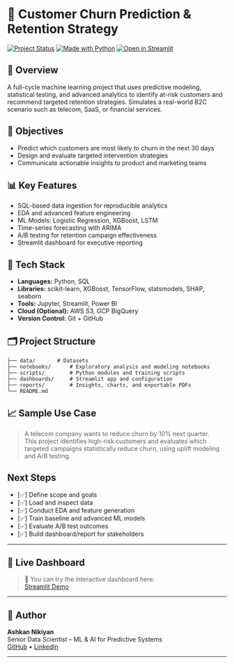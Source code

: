 # 🧠 Customer Churn Prediction & Retention Strategy

[![Project Status](https://img.shields.io/badge/status-Completed-brightgreen)](https://github.com/anikiyan/Customer-churn-prediction-strategy)
[![Made with Python](https://img.shields.io/badge/Made%20with-Python-blue)](https://www.python.org/)
[![Open in Streamlit](https://static.streamlit.io/badges/streamlit_badge_black_white.svg)](https://your-streamlit-app-link.com) <!-- Replace this with your actual app URL if deployed -->

## 📌 Overview

A full-cycle machine learning project that uses predictive modeling, statistical testing, and advanced analytics to identify at-risk customers and recommend targeted retention strategies. Simulates a real-world B2C scenario such as telecom, SaaS, or financial services.

## 🎯 Objectives

- Predict which customers are most likely to churn in the next 30 days
- Design and evaluate targeted intervention strategies
- Communicate actionable insights to product and marketing teams

## 📊 Key Features
- SQL-based data ingestion for reproducible analytics
- EDA and advanced feature engineering
- ML Models: Logistic Regression, XGBoost, LSTM
- Time-series forecasting with ARIMA
- A/B testing for retention campaign effectiveness
- Streamlit dashboard for executive reporting  


## 🧰 Tech Stack

- **Languages:** Python, SQL
- **Libraries:** scikit-learn, XGBoost, TensorFlow, statsmodels, SHAP, seaborn
- **Tools:** Jupyter, Streamlit, Power BI
- **Cloud (Optional):** AWS S3, GCP BigQuery
- **Version Control:** Git + GitHub

## 🗂️ Project Structure

```
├── data/ 		# Datasets
├── notebooks/ 		# Exploratory analysis and modeling notebooks
├── scripts/ 		# Python modules and training scripts
├── dashboards/ 	# Streamlit app and configuration
├── reports/ 		# Insights, charts, and exportable PDFs
└── README.md
```


## 📈 Sample Use Case

> A telecom company wants to reduce churn by 10% next quarter.  
This project identifies high-risk customers and evaluates which targeted campaigns statistically reduce churn, using uplift modeling and A/B testing.

##  Next Steps
- [✅] Define scope and goals
- [✅] Load and inspect data
- [✅] Conduct EDA and feature generation
- [✅] Train baseline and advanced ML models
- [✅] Evaluate A/B test outcomes
- [✅] Build dashboard/report for stakeholders

---


## 🚀 Live Dashboard

> 🧪 You can try the interactive dashboard here:  
[Streamlit Demo](https://your-streamlit-app-link.com) <!-- Replace once deployed -->

---


## 👤 Author

**Ashkan Nikiyan**  
Senior Data Scientist – ML & AI for Predictive Systems  
[GitHub](https://github.com/anikiyan) • [LinkedIn](https://www.linkedin.com/in/ashkan-nikiyan-ph-d-gda-ids-24aa1012b/)

---
